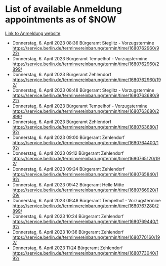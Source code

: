 # List of available Anmeldung appointments as of $NOW
[Link to Anmeldung website](https://service.berlin.de/terminvereinbarung/termin/tag.php?termin=1&anliegen[]=120686&dienstleisterlist=122210,122217,327316,122219,327312,122227,327314,122231,327346,122243,327348,122254,122252,329742,122260,329745,122262,329748,122271,327278,122273,327274,122277,327276,330436,122280,327294,122282,327290,122284,327292,122291,327270,122285,327266,122286,327264,122296,327268,150230,329760,122297,327286,122294,327284,122312,329763,122314,329775,122304,327330,122311,327334,122309,327332,317869,122281,327352,122279,329772,122283,122276,327324,122274,327326,122267,329766,122246,327318,122251,327320,122257,327322,122208,327298,122226,327300&herkunft=http%3A%2F%2Fservice.berlin.de%2Fdienstleistung%2F120686%2F)
- Donnerstag, 6. April 2023 08:36 Bürgeramt Steglitz - Vorzugstermine https://service.berlin.de/terminvereinbarung/termin/time/1680762960/922/
- Donnerstag, 6. April 2023  Bürgeramt Tempelhof - Vorzugstermine https://service.berlin.de/terminvereinbarung/termin/time/1680762960/2899/
- Donnerstag, 6. April 2023  Bürgeramt Zehlendorf https://service.berlin.de/terminvereinbarung/termin/time/1680762960/192/
- Donnerstag, 6. April 2023 08:48 Bürgeramt Steglitz - Vorzugstermine https://service.berlin.de/terminvereinbarung/termin/time/1680763680/922/
- Donnerstag, 6. April 2023  Bürgeramt Tempelhof - Vorzugstermine https://service.berlin.de/terminvereinbarung/termin/time/1680763680/2899/
- Donnerstag, 6. April 2023  Bürgeramt Zehlendorf https://service.berlin.de/terminvereinbarung/termin/time/1680763680/192/
- Donnerstag, 6. April 2023 09:00 Bürgeramt Zehlendorf https://service.berlin.de/terminvereinbarung/termin/time/1680764400/192/
- Donnerstag, 6. April 2023 09:12 Bürgeramt Zehlendorf https://service.berlin.de/terminvereinbarung/termin/time/1680765120/192/
- Donnerstag, 6. April 2023 09:24 Bürgeramt Zehlendorf https://service.berlin.de/terminvereinbarung/termin/time/1680765840/192/
- Donnerstag, 6. April 2023 09:42 Bürgeramt Helle Mitte https://service.berlin.de/terminvereinbarung/termin/time/1680766920/109/
- Donnerstag, 6. April 2023 09:48 Bürgeramt Tempelhof - Vorzugstermine https://service.berlin.de/terminvereinbarung/termin/time/1680767280/2899/
- Donnerstag, 6. April 2023 10:24 Bürgeramt Zehlendorf https://service.berlin.de/terminvereinbarung/termin/time/1680769440/192/
- Donnerstag, 6. April 2023 10:36 Bürgeramt Zehlendorf https://service.berlin.de/terminvereinbarung/termin/time/1680770160/192/
- Donnerstag, 6. April 2023 11:24 Bürgeramt Zehlendorf https://service.berlin.de/terminvereinbarung/termin/time/1680773040/192/
